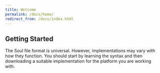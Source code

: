 ```yaml
---
title: Welcome
permalink: /docs/home/
redirect_from: /docs/index.html
---
```


## Getting Started
The Soul file format is universal. However, implementations may vary with how they function. 
You should start by learning the syntax and then downloading a suitable implementation for the platform you are
working with.
